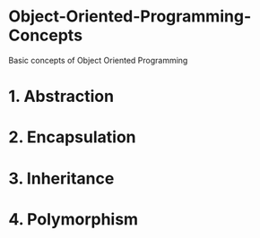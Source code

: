 # Object-Oriented-Programming-Concepts
Basic concepts of Object Oriented Programming 
# 1. Abstraction 
# 2. Encapsulation
# 3. Inheritance
# 4. Polymorphism
